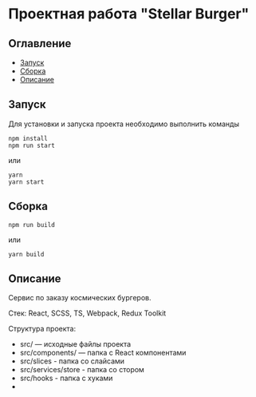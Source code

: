 # Проектная работа "Stellar Burger"

## Оглавление

- [Запуск](#запуск)
- [Сборка](#сборка)
- [Описание](#описание)

## Запуск

Для установки и запуска проекта необходимо выполнить команды

```
npm install
npm run start
```

или

```
yarn
yarn start
```

## Сборка

```
npm run build
```

или

```
yarn build
```

## Описание

Сервис по заказу космических бургеров.

Стек: React, SCSS, TS, Webpack, Redux Toolkit

Структура проекта:

- src/ — исходные файлы проекта
- src/components/ — папка с React компонентами
- src/slices - папка со слайсами
- src/services/store - папка со стором
- src/hooks - папка с хуками
- 
